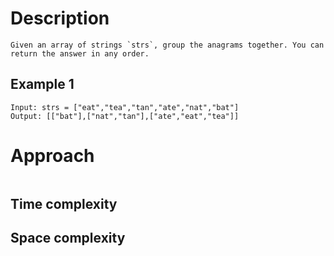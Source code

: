 # Description
```
Given an array of strings `strs`, group the anagrams together. You can return the answer in any order.
```

## Example 1
```
Input: strs = ["eat","tea","tan","ate","nat","bat"]
Output: [["bat"],["nat","tan"],["ate","eat","tea"]]
```

# Approach
```
```

## Time complexity

## Space complexity

